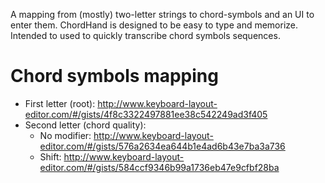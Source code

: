 A mapping from (mostly) two-letter strings to chord-symbols and an UI to enter them. ChordHand is designed to be easy to type and memorize. Intended to used to quickly transcribe chord symbols sequences.

# Chord symbols mapping
- First letter (root): http://www.keyboard-layout-editor.com/#/gists/4f8c3322497881ee38c542249ad3f405
- Second letter (chord quality):
  - No modifier: http://www.keyboard-layout-editor.com/#/gists/576a2634ea644b1e4ad6b43e7ba3a736 
  - Shift: http://www.keyboard-layout-editor.com/#/gists/584ccf9346b99a1736eb47e9cfbf28ba